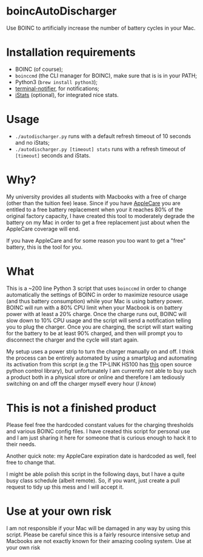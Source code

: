 # boincAutoDischarger
Use BOINC to artificially increase the number of battery cycles in your Mac.

# Installation requirements
- BOINC (of course);
- `boinccmd` (the CLI manager for BOINC), make sure that is is in your PATH;
- Python3 (`brew install python3`);
- [terminal-notifier](https://github.com/julienXX/terminal-notifier), for notifications;
- [iStats](https://github.com/Chris911/iStats) (optional), for integrated nice stats.

# Usage
- `./autodischarger.py` runs with a default refresh timeout of 10 seconds and no iStats;
- `./autodischarger.py [timeout] stats` runs with a refresh timeout of `[timeout]` seconds and iStats.

# Why?
My university provides all students with Macbooks with a free of charge (other than the tuition fee) lease. Since 
if you have [AppleCare](https://www.apple.com/support/products/mac/) you are entitled to a free battery replacement when 
your it reaches 80% of the original factory capacity, I have created this tool to moderately degrade the battery on my Mac
in order to get a free replacement just about when the AppleCare coverage will end.

If you have AppleCare and for some reason you too want to get a "free" battery, this is the tool for you.

# What
This is a ~200 line Python 3 script that uses `boinccmd` in order to change automatically the settings of BOINC in order to 
maximize resource usage (and thus battery consumption) while your Mac is using battery power. BOINC will run with a 80% CPU
limit when your Macbook is on battery power with at least a 20% charge. Once the charge runs out, BOINC will slow down to 10% CPU usage and the script will send a notification telling you to plug the charger. Once you are charging, the script will start waiting for the battery to be at least 90% charged, and then will prompt you to disconnect the charger and the cycle will start again.

My setup uses a power strip to turn the charger manually on and off. I think the process can be entirely automated by using a smartplug and automating its activation from this script (e.g the TP-LINK HS100 has [this](https://github.com/GadgetReactor/pyHS100) open source python control library), but unfortunately I am currently not able to buy such a product both in a physical store or online and therefore I am tediously switching on and off the charger myself every hour (_I know_)

# This is not a finished product
Please feel free the hardcoded constant values for the charging thresholds and various BOINC config files. I have created this 
script for personal use and I am just sharing it here for someone that is curious enough to hack it to their needs.

Another quick note: my AppleCare expiration date is hardcoded as well, feel free to change that.

I might be able polish this script in the following days, but I have a quite busy class schedule (albeit remote). So, if you 
want, just create a pull request to tidy up this mess and I will accept it.

# Use at your own risk 
I am not responsible if your Mac will be damaged in any way by using this script. Please be careful since this is a fairly 
resource intensive setup and Macbooks are not exactly known for their amazing cooling system. Use at your own risk 


